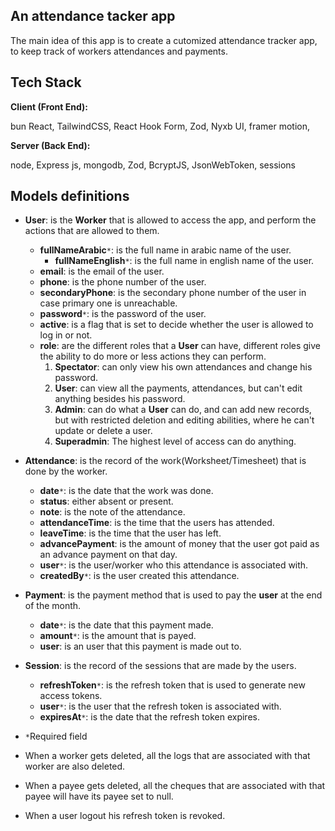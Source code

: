 
## An attendance tacker app

The main idea of this app is to create a cutomized attendance tracker app, to keep track of workers attendances and payments.

## Tech Stack

**Client (Front End):** 

bun
React,
TailwindCSS,
React Hook Form,
Zod,
Nyxb UI,
framer motion,

**Server (Back End):** 

node,
Express js,
mongodb,
Zod,
BcryptJS,
JsonWebToken,
sessions
## Models definitions

- **User**: is the **Worker** that is allowed to access the app, and perform the actions that are allowed to them.
  - **fullNameArabic**`*`: is the full name in arabic name of the user.
    - **fullNameEnglish**`*`: is the full name in english name of the user.
  - **email**: is the email of the user.
  - **phone**: is the phone number of the user.
  - **secondaryPhone**: is the secondary phone number of the user in case primary one is unreachable.
  - **password**`*`: is the password of the user.
  - **active**: is a flag that is set to decide whether the user is allowed to log in or not.
  - **role**: are the different roles that a **User** can have, different roles give the ability to do more or less actions they can perform.
    1. **Spectator**: can only view his own attendances and change his password.
    2. **User**: can view all the payments, attendances, but can't edit anything besides his password.
    3. **Admin**: can do what a **User** can do, and can add new records, but with restricted deletion and editing abilities, where he can't update or delete a user.
    4. **Superadmin**: The highest level of access can do anything.
- **Attendance**: is the record of the work(Worksheet/Timesheet) that is done by the worker.
  - **date**`*`: is the date that the work was done.
  - **status**: either absent or present.
  - **note**: is the note of the attendance.
  - **attendanceTime**: is the time that the users has attended.
  - **leaveTime**: is the time that the user has left.
  - **advancePayment**: is the amount of money that the user got paid as an advance payment on that day.
  - **user**`*`: is the user/worker who this attendance is associated with.
   - **createdBy**`*`: is the user created this attendance.

- **Payment**: is the payment method that is used to pay the **user** at the end of the month.
  - **date**`*`: is the date that this payment made.
  - **amount**`*`: is the amount that is payed.
  - **user**: is an user that this payment is made out to.
- **Session**: is the record of the sessions that are made by the users.
  - **refreshToken**`*`: is the refresh token that is used to generate new access tokens.
  - **user**`*`: is the user that the refresh token is associated with.
  - **expiresAt**`*`: is the date that the refresh token expires.
- `*`Required field
- When a worker gets deleted, all the logs that are associated with that worker are also deleted.
- When a payee gets deleted, all the cheques that are associated with that payee will have its payee set to null.
- When a user logout his refresh token is revoked.
